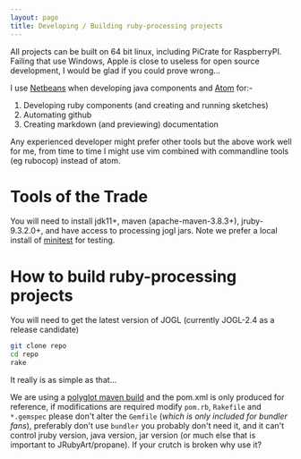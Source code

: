 ```yaml
---
layout: page
title: Developing / Building ruby-processing projects
---
```


All projects can be built on 64 bit linux, including PiCrate for RaspberryPI. Failing that use Windows, Apple is close to useless for open source development, I would be glad if you could prove wrong...

I use [Netbeans][netbeans] when developing java components and [Atom][atom] for:-
1. Developing ruby components (and creating and running sketches)
2. Automating github
3. Creating markdown (and previewing) documentation

Any experienced developer might prefer other tools but the above work well for me, from time to time I might use vim combined with commandline tools (eg rubocop) instead of atom.

# Tools of the Trade

You will need to install jdk11+, maven (apache-maven-3.8.3+), jruby-9.3.2.0+, and have access to processing jogl jars. Note we prefer a local install of [minitest][minitest] for testing.

# How to build ruby-processing projects

You will need to get the latest version of JOGL (currently JOGL-2.4 as a release candidate)

```bash
git clone repo
cd repo
rake
```

It really is as simple as that...

We are using a [polyglot maven build][polyglot] and the pom.xml is only produced for reference, if modifications are required modify `pom.rb`, `Rakefile` and `*.gemspec` please don't alter the `Gemfile` (_which is only included for bundler fans_), preferably don't use `bundler` you probably don't need it, and it can't control jruby version, java version, jar version (or much else that is important to JRubyArt/propane). If your crutch is broken why use it?

[netbeans]: https://netbeans.apache.org/
[atom]: https://atom.io/
[local]: https://maven.apache.org/guides/mini/guide-3rd-party-jars-local.html
[minitest]: https://github.com/seattlerb/minitest
[polyglot]: https://github.com/takari/polyglot-maven

